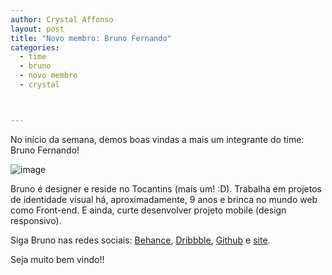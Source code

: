 ```yaml
---
author: Crystal Affonso
layout: post
title: "Novo membro: Bruno Fernando"
categories:
  - time
  - bruno
  - novo membro
  - crystal



---
```


No início da semana, demos boas vindas a mais um integrante do time: Bruno Fernando!

<!--more-->

![image](/blog/images/posts/2013-07-02/bruno.jpg)

Bruno é designer e reside no Tocantins (mais um! :D). Trabalha em projetos de identidade visual há, aproximadamente, 9 anos e brinca no mundo web como Front-end. E ainda, curte desenvolver projeto mobile (design responsivo).

Siga Bruno nas redes sociais: [Behance](http://www.behance.net/3runo), [Dribbble](http://dribbble.com/3runo), [Github](https://github.com/3runoDesign) e [site](http://3runo.com.br/).

Seja muito bem vindo!!
